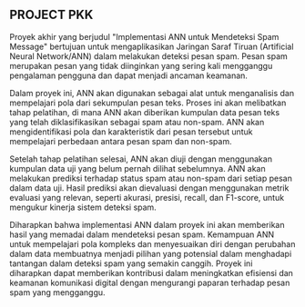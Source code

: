 ## PROJECT PKK
Proyek akhir yang berjudul "Implementasi ANN untuk Mendeteksi Spam Message" bertujuan untuk mengaplikasikan Jaringan Saraf Tiruan (Artificial Neural Network/ANN) dalam melakukan deteksi pesan spam. Pesan spam merupakan pesan yang tidak diinginkan yang sering kali mengganggu pengalaman pengguna dan dapat menjadi ancaman keamanan.

Dalam proyek ini, ANN akan digunakan sebagai alat untuk menganalisis dan mempelajari pola dari sekumpulan pesan teks. Proses ini akan melibatkan tahap pelatihan, di mana ANN akan diberikan kumpulan data pesan teks yang telah diklasifikasikan sebagai spam atau non-spam. ANN akan mengidentifikasi pola dan karakteristik dari pesan tersebut untuk mempelajari perbedaan antara pesan spam dan non-spam.

Setelah tahap pelatihan selesai, ANN akan diuji dengan menggunakan kumpulan data uji yang belum pernah dilihat sebelumnya. ANN akan melakukan prediksi terhadap status spam atau non-spam dari setiap pesan dalam data uji. Hasil prediksi akan dievaluasi dengan menggunakan metrik evaluasi yang relevan, seperti akurasi, presisi, recall, dan F1-score, untuk mengukur kinerja sistem deteksi spam.

Diharapkan bahwa implementasi ANN dalam proyek ini akan memberikan hasil yang memadai dalam mendeteksi pesan spam. Kemampuan ANN untuk mempelajari pola kompleks dan menyesuaikan diri dengan perubahan dalam data membuatnya menjadi pilihan yang potensial dalam menghadapi tantangan dalam deteksi spam yang semakin canggih. Proyek ini diharapkan dapat memberikan kontribusi dalam meningkatkan efisiensi dan keamanan komunikasi digital dengan mengurangi paparan terhadap pesan spam yang mengganggu.
